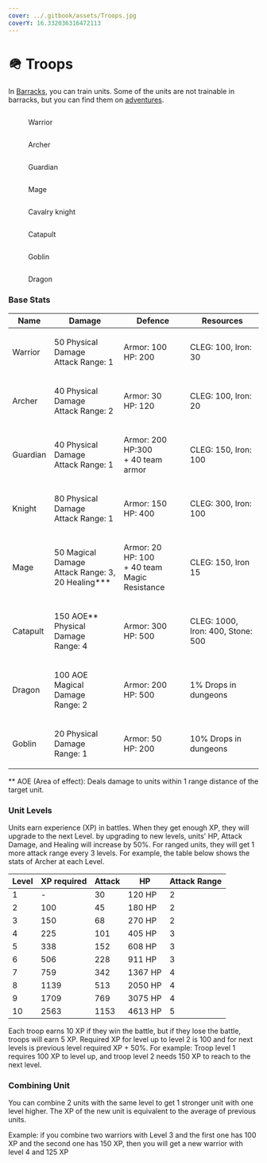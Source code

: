 ```yaml
---
cover: ../.gitbook/assets/Troops.jpg
coverY: 16.332036316472113
---
```


# 🪖 Troops

In [Barracks](buildings.md#barracks), you can train units. Some of the units are not trainable in barracks, but you can find them on [adventures](battles.md).

<div>

<figure><img src="https://core.chainoflegends.com/assets/troops/image/warrior.webp" alt=""><figcaption><p>Warrior</p></figcaption></figure>

 

<figure><img src="https://core.chainoflegends.com/assets/troops/image/archer.webp" alt=""><figcaption><p>Archer</p></figcaption></figure>

 

<figure><img src="https://core.chainoflegends.com/assets/troops/image/guardian.webp" alt=""><figcaption><p>Guardian</p></figcaption></figure>

 

<figure><img src="https://core.chainoflegends.com/assets/troops/image/Mage.webp" alt=""><figcaption><p>Mage</p></figcaption></figure>

</div>

<div>

<figure><img src="https://core.chainoflegends.com/assets/troops/image/knight.webp" alt=""><figcaption><p>Cavalry knight</p></figcaption></figure>

 

<figure><img src="https://core.chainoflegends.com/assets/troops/image/catapult.webp" alt=""><figcaption><p>Catapult</p></figcaption></figure>

 

<figure><img src="https://core.chainoflegends.com/assets/troops/image/goblin.webp" alt=""><figcaption><p>Goblin</p></figcaption></figure>

</div>

<figure><img src="https://core.chainoflegends.com/assets/troops/image/dragon.webp" alt=""><figcaption><p>Dragon</p></figcaption></figure>

### Base Stats

| Name     | Damage                                                         | Defence                                                   | Resources                         |
| -------- | -------------------------------------------------------------- | --------------------------------------------------------- | --------------------------------- |
| Warrior  | <p>50 Physical Damage<br>Attack Range: 1</p>                   | <p>Armor: 100<br>HP: 200</p>                              | CLEG: 100, Iron: 30               |
| Archer   | <p>40 Physical Damage<br>Attack Range: 2</p>                   | <p>Armor: 30<br>HP: 120</p>                               | CLEG: 100, Iron: 20               |
| Guardian | <p>40 Physical Damage<br>Attack Range: 1</p>                   | <p>Armor: 200<br>HP:300<br>+ 40 team armor</p>            | CLEG: 150, Iron: 100              |
| Knight   | <p>80 Physical Damage<br>Attack Range: 1</p>                   | <p>Armor: 150<br>HP: 400</p>                              | CLEG: 300, Iron: 100              |
| Mage     | <p>50 Magical Damage<br>Attack Range: 3,<br>20 Healing*** </p> | <p>Armor: 20<br>HP: 100<br>+ 40 team Magic Resistance</p> | CLEG: 150, Iron 15                |
| Catapult | <p>150 AOE** Physical Damage<br>Range: 4</p>                   | <p>Armor: 300<br>HP: 500</p>                              | CLEG: 1000, Iron: 400, Stone: 500 |
| Dragon   | <p>100 AOE Magical Damage<br>Range: 2</p>                      | <p>Armor: 200<br>HP: 500</p>                              | 1% Drops in dungeons              |
| Goblin   | <p>20 Physical Damage<br>Range: 1</p>                          | <p>Armor: 50<br>HP: 200</p>                               | 10% Drops in dungeons             |

\*\* AOE (Area of effect): Deals damage to units within 1 range distance of the target unit.

### Unit Levels

Units earn experience (XP) in battles. When they get enough XP, they will upgrade to the next Level. by upgrading to new levels, units' HP, Attack Damage, and Healing will increase by 50%. For ranged units, they will get 1 more attack range every 3 levels. For example, the table below shows the stats of Archer at each Level.

| Level | XP required | Attack | HP      | Attack Range |
| ----- | ----------- | ------ | ------- | ------------ |
| 1     | -           | 30     | 120 HP  | 2            |
| 2     | 100         | 45     | 180 HP  | 2            |
| 3     | 150         | 68     | 270 HP  | 2            |
| 4     | 225         | 101    | 405 HP  | 3            |
| 5     | 338         | 152    | 608 HP  | 3            |
| 6     | 506         | 228    | 911 HP  | 3            |
| 7     | 759         | 342    | 1367 HP | 4            |
| 8     | 1139        | 513    | 2050 HP | 4            |
| 9     | 1709        | 769    | 3075 HP | 4            |
| 10    | 2563        | 1153   | 4613 HP | 5            |

Each troop earns 10 XP if they win the battle, but if they lose the battle, troops will earn 5 XP. Required XP for level up to level 2 is 100 and for next levels is previous level required XP + 50%. For example: Troop level 1 requires 100 XP to level up, and troop level 2 needs 150 XP to reach to the next level.

### Combining Unit

You can combine 2 units with the same level to get 1 stronger unit with one level higher. The XP of the new unit is equivalent to the average of previous units.

Example: if you combine two warriors with Level 3 and the first one has 100 XP and the second one has 150 XP, then you will get a new warrior with level 4 and 125 XP
